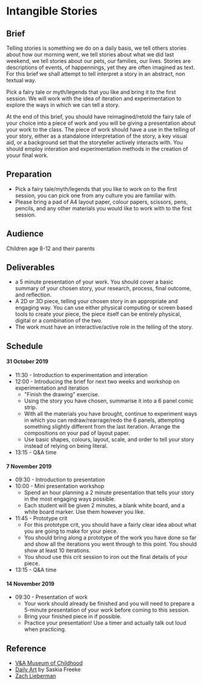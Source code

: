 # Intangible Stories
## Brief
Telling stories is something we do on a daily basis, we tell others stories about how our morning went, we tell stories about what we did last weekend, we tell stories about our pets, our families, our lives. Stories are descriptions of events, of happennings, yet they are often imagined as text. For this brief we shall attempt to tell interpret a story in an abstract, non textual way.

Pick a fairy tale or myth/legends that you like and bring it to the first session. We will work with the idea of iteration and experimentation to explore the ways in which we can tell a story.

At the end of this brief, you should have reimagined/retold the fairy tale of your choice into a piece of work and you will be giving a presentation about your work to the class. The piece of work should have a use in the telling of your story, either as a standalone interpretation of the story, a key visual aid, or a background set that the storyteller actively interacts with. You should employ interation and experimentation methods in the creation of youur final work.

## Preparation
- Pick a fairy tale/myth/legends that you like to work on to the first session, you can pick one from any culture you are familiar with.
- Please bring a pad of A4 layout paper, colour papers, scissors, pens, pencils, and any other materials you would like to work with to the first session.

## Audience
Children age 8-12 and their parents

## Deliverables
- a 5 minute presentation of your work. You should cover a basic summary of your chosen story, your research, process, final outcome, and reflection.
- A 2D or 3D piece, telling your chosen story in an appropriate and engaging way. You can use either physical computing or screen based tools to create your piece, the piece itself can be entirely physical, digital or a combination of the two.
- The work must have an interactive/active role in the telling of the story.

## Schedule
#### 31 October 2019
- 11:30 - Introduction to experimentation and interation
- 12:00 - Introducing the brief for next two weeks and workshop on experimentation and iteration
	- "Finish the drawing" exercise.
	- Using the story you have chosen, summarise it into a 6 panel comic strip.
	- With all the materials you have brought, continue to experiment ways in which you can redraw/rearrage/redo the 6 panels, attempting something slightly different from the last iteration. Arrange the compositions on your pad of layout paper.
	- Use basic shapes, colours, layout, scale, and order to tell your story instead of relying on being literal.
- 13:15 - Q&A time

#### 7 November 2019
- 09:30 - Introduction to presentation
- 10:00 - Mini presentation workshop
	- Spend an hour planning a 2 minute presentation that tells your story in the most engaging ways possible.
	- Each student will be given 2 minutes, a blank white board, and a white board marker. Use them however you like.
- 11:45 - Prototype crit
	- For this prototype crit, you should have a fairly clear idea about what you are going to make for your piece.
	- You should bring along a prototype of the work you have done so far and show all the iterations you went through to this point. You should show at least 10 iterations.
	- You shoud use this crit session to iron out the final details of your piece.
- 13:15 - Q&A time

#### 14 November 2019
- 09:30 - Presentation of work
	- Your work should already be finished and you will need to prepare a 5-minute presentation of your work before coming to this session.
	- Bring your finished piece in if possible.
	- Practice your presentation! Use a timer and actually talk out loud when practicing.

## Reference
- [V&A Museum of Childhood](https://www.vam.ac.uk/moc/)
- [Daily Art](https://sasj.tumblr.com/) by Saskia Freeke
- [Zach Lieberman](https://www.instagram.com/zach.lieberman/)